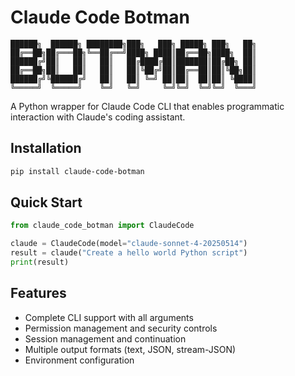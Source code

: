 # Claude Code Botman
```
██████╗  ██████╗ ████████╗███╗   ███╗ █████╗ ███╗   ██╗
██╔══██╗██╔═══██╗╚══██╔══╝████╗ ████║██╔══██╗████╗  ██║
██████╔╝██║   ██║   ██║   ██╔████╔██║███████║██╔██╗ ██║
██╔══██╗██║   ██║   ██║   ██║╚██╔╝██║██╔══██║██║╚██╗██║
██████╔╝╚██████╔╝   ██║   ██║ ╚═╝ ██║██║  ██║██║ ╚████║
╚═════╝  ╚═════╝    ╚═╝   ╚═╝     ╚═╝╚═╝  ╚═╝╚═╝  ╚═══╝
``` 
A Python wrapper for Claude Code CLI that enables programmatic interaction with Claude's coding assistant.

## Installation

```bash
pip install claude-code-botman
```

## Quick Start

```python
from claude_code_botman import ClaudeCode

claude = ClaudeCode(model="claude-sonnet-4-20250514")
result = claude("Create a hello world Python script")
print(result)
```

## Features

- Complete CLI support with all arguments
- Permission management and security controls
- Session management and continuation
- Multiple output formats (text, JSON, stream-JSON)
- Environment configuration